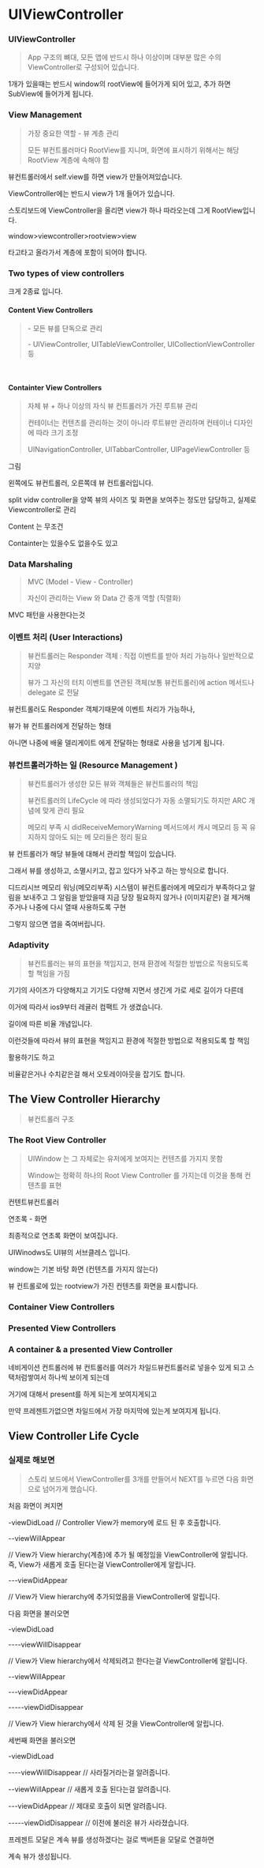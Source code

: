 # UIViewController



### UIViewController

> App 구조의 뼈대, 모든 앱에 반드시 하나 이상이며 대부분 많은 수의 ViewController로 구성되어 있습니다.



1개가 있을때는 반드시 window의 rootView에 들어가게 되어 있고, 추가 하면 SubView에 들어가게 됩니다.



### View Management 

> 가장 중요한 역할 - 뷰 계층 관리 
>
> 모든 뷰컨트롤러마다 RootView를 지니며, 화면에 표시하기 위해서는 해당 RootView 계층에 속해야 함 

뷰컨트롤러에서 self.view를 하면 view가 만들어져있습니다.

ViewController에는 반드시 view가 1개 들어가 있습니다.

스토리보드에 ViewController을 올리면 view가 하나 따라오는데 그게 RootView입니다.

window>viewcontroller>rootview>view

타고타고 올라가서 계층에 포함이 되어야 합니다.





### Two types of view controllers 

크게 2종료 입니다.

#### Content View Controllers 

> \- 모든 뷰를 단독으로 관리  
>
> \- UIViewController, UITableViewController, UICollectionViewController 등  



<br>

#### Containter View Controllers  

> 자체 뷰 + 하나 이상의 자식 뷰 컨트롤러가 가진 루트뷰 관리   
>
> 컨테이너는 컨텐츠를 관리하는 것이 아니라 루트뷰만 관리하며 컨테이너 디자인에 따라 크기 조정 
>
> UINavigationController, UITabbarController, UIPageViewController 등 



그림



왼쪽에도 뷰컨트롤러, 오른쪽데 뷰 컨트롤러입니다.

split vidw controller을 양쪽 뷰의 사이즈 및 화면을 보여주는 정도만 담당하고, 실제로 Viewcontroller로 관리

Content 는 무조건

Containter는 있을수도 없을수도 있고 





### Data Marshaling 

> MVC (Model - View - Controller)
>
> 자신이 관리하는 View 와 Data 간 중개 역할 (직렬화)

MVC 패턴을 사용한다는것





### 이벤트 처리 (User Interactions)

> 뷰컨트롤러는 Responder 객체 : 직접 이벤트를 받아 처리 가능하나 일반적으로 지양 
>
> 뷰가 그 자신의 터치 이벤트를 연관된 객체(보통 뷰컨트롤러)에 action 메서드나 delegate 로 전달 

뷰컨트롤러도 Responder 객체기때문에 이벤트 처리가 가능하나, 



뷰가 뷰 컨트롤러에게 전달하는 형태

아니면 나중에 배울 델리게이트 에게 전달하는 형태로 사용을 넘기게 됩니다.





### 뷰컨트롤러가하는 일 (Resource Management )

> 뷰컨트롤러가 생성한 모든 뷰와 객체들은 뷰컨트롤러의 책임
>
> 뷰컨트롤러의 LifeCycle 에 따라 생성되었다가 자동 소멸되기도 하지만 ARC 개념에 맞게 관리 필요
>
> 메모리 부족 시 didReceiveMemoryWarning 메서드에서 캐시 메모리 등 꼭 유지하지 않아도 되는 메 모리들은 정리 필요 



뷰 컨트롤러가 해당 뷰들에 대해서 관리할 책임이 있습니다.

그래서 뷰를 생성하고, 소멸시키고, 잡고 있다가 놔주고 하는 방식으로 합니다.

디드리시브 메모리 워닝(메모리부족) 시스템이 뷰컨트롤러에게 메모리가 부족하다고 알림을 보내주고 그 알림을 받았을때 지금 당장 필요하지 않거나 (이미지같은) 걸 제거해주거나 나중에 다시 열때 사용하도록 구현

그렇지 않으면 앱을 죽여버립니다.





### Adaptivity

> 뷰컨트롤러는 뷰의 표현을 책임지고, 현재 환경에 적절한 방법으로 적용되도록 할 책임을 가짐 

기기의 사이즈가 다양해지고 기기도 다양해 지면서 생긴게 가로 세로 길이가 다른데

이거에 따라서 ios9부터 레귤러 컴팩트 가 생겼습니다.

길이에 따른 비율 개념입니다.



이런것들에 따라서 뷰의 표현을 책임지고 환경에 적절한 방법으로 적용되도록 할 책임

활용하기도 하고

비율같은거나 수치같은걸 해서 오토레이아웃을 잡기도 합니다.





## The View Controller Hierarchy

> 뷰컨트롤러 구조



### The Root View Controller 

> UIWindow 는 그 자체로는 유저에게 보여지는 컨텐츠를 가지지 못함 
>
> Window는 정확히 하나의 Root View Controller 를 가지는데 이것을 통해 컨텐츠를 표현 

컨텐트뷰컨트롤러



연초록 - 화면

최종적으로 연초록 화면이 보여집니다.



UIWinodws도 UI뷰의 서브클레스 입니다.

window는 기본 바탕 화면 (컨텐츠를 가지지 않는다)

뷰 컨트롤로에 있는 rootview가 가진 컨텐츠를 화면을 표시합니다.



### Container View Controllers 



### Presented View Controllers 

### A container & a presented View Controller 



네비게이션 컨트롤러에 뷰 컨트롤러를 여러가 차일드뷰컨트롤러로 넣을수 있게 되고 스택처럼쌓여서 하나씩 보이게 되는데

거기에 대해서 present를 하게 되는게 보여지게되고

만약 프레젠트가없으면 차일드에서 가장 마지막에 있는게 보여지게 됩니다.





## View Controller Life Cycle 







### 실제로 해보면

> 스토리 보드에서 ViewController를 3개를 만들어서 NEXT를 누르면 다음 화면으로 넘어가게 했습니다.

처음 화면이 켜지면

-viewDidLoad // Controller View가 memory에 로드 된 후 호출합니다.

--viewWillAppear 

// View가 View hierarchy(계층)에 추가 될 예정임을 ViewController에 알립니다. 즉, View가 새롭게 호출 된다는걸 ViewController에게 알립니다.

---viewDidAppear 

// View가 View hierarchy에 추가되었음을 ViewController에 알립니다.



다음 화면을 불러오면

-viewDidLoad

----viewWillDisappear

 // View가 View hierarchy에서 삭제되려고 한다는걸 ViewController에 알립니다.

--viewWillAppear

---viewDidAppear

-----viewDidDisappear 

// View가 View hierarchy에서 삭제 된 것을 ViewController에 알립니다.



세번째 화면을 불러오면

-viewDidLoad

----viewWillDisappear // 사라질거라는걸 알려줍니다.

--viewWillAppear // 새롭게 호출 된다는걸 알려줍니다.

---viewDidAppear // 제대로 호출이 되면 알려줍니다.

-----viewDidDisappear // 이전에 불러온 뷰가 사라졌습니다.





프레젠트 모달은 계속 뷰를 생성하겠다는 걸로 백버튼을 모달로 연결하면

계속 뷰가 생성됩니다.























